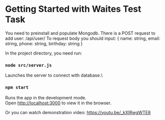 # Getting Started with Waites Test Task


You need to preinstall and populate Mongodb. 
There is a POST request to add user: /api/user/
To request body you should input: { name: string, email: string, phone: string, birthday: string }

In the project directory, you need run:

### `node src/server.js`

Launches the server to connect with database.\

### `npm start`

Runs the app in the development mode.\
Open [http://localhost:3000](http://localhost:3000) to view it in the browser.

Or you can watch demonstration video: https://youtu.be/_kXIRwgWTE8
